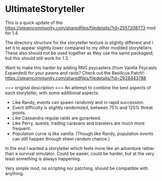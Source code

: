 # UltimateStoryteller
This is a quick update of the https://steamcommunity.com/sharedfiles/filedetails/?id=2557208773 mod for 1.4.

The directory structure for the storyteller texture is slightly different and I set it to appear slightly lower compared to my other modded storytellers. These also should not be used together as they use the same packageid; but this should still work for 1.3.

Want to make this harder by adding RNG psycasters (from Vanilla Psycasts Expanded) for your pawns and raids? Check out the Basilicus Patch!: https://steamcommunity.com/sharedfiles/filedetails/?id=2928443788

=== original description ===
An attempt to combine the best aspects of each storyteller, with some additional aspects:

- Like Randy, events can spawn randomly and in rapid succession.
- Event difficulty is slightly randomized, between 75% and 125% threat points.
- Like Cassandra regular raids are guranteed.
- Like Perry, quests, trading caravans and travelers are much more frequent.
- Population curve is like vanilla. (Though like Randy, population events can still happen through sheer random chance.)

In the end I wanted a storyteller which feels more like an adventure rather than a survival simulator. Could be easier, could be harder, but at the very least something is always happening.

Very simple mod, no scripting nor patching, should be compatible with anything.
